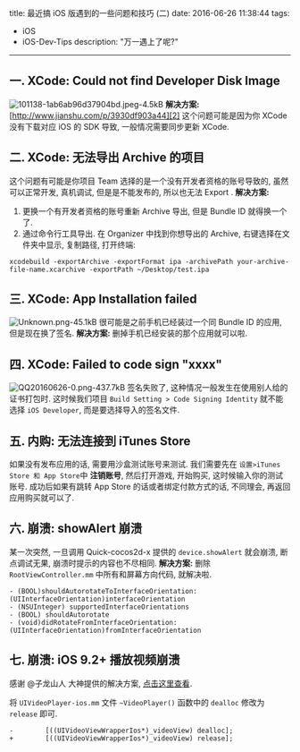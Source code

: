 title: 最近搞 iOS 版遇到的一些问题和技巧 (二)
date: 2016-06-26 11:38:44
tags:
- iOS
- iOS-Dev-Tips
description: "万一遇上了呢?"
---


## 一. XCode: Could not find Developer Disk Image
![101138-1ab6ab96d37904bd.jpeg-4.5kB][1]
**解决方案:**
[http://www.jianshu.com/p/3930df903a44][2]
这个问题可能是因为你 XCode 没有下载对应 iOS 的 SDK 导致, 一般情况需要同步更新 XCode.


## 二. XCode: 无法导出 Archive 的项目
这个问题有可能是你项目 Team 选择的是一个没有开发者资格的账号导致的, 虽然可以正常开发, 真机调试, 但是是不能发布的, 所以也无法 Export .
**解决方案:**
1. 更换一个有开发者资格的账号重新 Archive 导出, 但是 Bundle ID 就得换一个了.
2. 通过命令行工具导出.
在 Organizer 中找到你想导出的 Archive, 右键选择在文件夹中显示, 复制路径, 打开终端:
```
xcodebuild -exportArchive -exportFormat ipa -archivePath your-archive-file-name.xcarchive -exportPath ~/Desktop/test.ipa
```

## 三. XCode: App Installation failed
![Unknown.png-45.1kB][3]
很可能是之前手机已经装过一个同 Bundle ID 的应用, 但是现在换了签名.
**解决方案:**
删掉手机已经安装的那个应用就可以啦.

## 四. XCode: Failed to code sign "xxxx"
![QQ20160626-0.png-437.7kB][4]
签名失败了, 这种情况一般发生在使用别人给的证书打包时. 这时候我们项目 `Build Setting > Code Signing Identity` 就不能选择 `iOS Developer`, 而是要选择导入的签名文件.

## 五. 内购: 无法连接到 iTunes Store
如果没有发布应用的话, 需要用沙盒测试账号来测试. 我们需要先在 `设置>iTunes Store 和 App Store`中 **注销账号**, 然后打开游戏, 开始购买, 这时候输入你的测试账号. 成功后如果有跳转 App Store 的话或者绑定付款方式的话, 不同理会, 再返回应用购买就可以了.

## 六. 崩溃: showAlert 崩溃
某一次突然, 一旦调用 Quick-cocos2d-x 提供的 `device.showAlert` 就会崩溃, 断点调试无果, 崩溃时提示的内容也不尽相同.
**解决方案:**
删除 `RootViewController.mm` 中所有和屏幕方向代码, 就解决啦.

```objc
- (BOOL)shouldAutorotateToInterfaceOrientation:(UIInterfaceOrientation)interfaceOrientation
- (NSUInteger) supportedInterfaceOrientations
- (BOOL) shouldAutorotate
- (void)didRotateFromInterfaceOrientation:(UIInterfaceOrientation)fromInterfaceOrientation
```

## 七. 崩溃: iOS 9.2+ 播放视频崩溃

感谢 @子龙山人 大神提供的解决方案, [点击这里查看][5].

将 `UIVideoPlayer-ios.mm` 文件 `~VideoPlayer()` 函数中的 `dealloc` 修改为 `release` 即可.

```objc
-        [((UIVideoViewWrapperIos*)_videoView) dealloc];
+        [((UIVideoViewWrapperIos*)_videoView) release];
```

  [1]: http://static.zybuluo.com/justbilt/84lvyg8n11lmtefi02pirqup/101138-1ab6ab96d37904bd.jpeg
  [2]: http://www.jianshu.com/p/3930df903a44
  [3]: http://static.zybuluo.com/justbilt/kl9sahl74sqfnxgjem57f390/Unknown.png
  [4]: http://static.zybuluo.com/justbilt/eb80q3re93fflmiuhygk4f1m/QQ20160626-0.png
  [5]: https://github.com/cocos2d/cocos2d-x/issues/14855